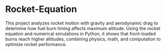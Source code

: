 # Rocket-Equation
This project analyzes rocket motion with gravity and aerodynamic drag to determine how fuel burn timing affects maximum altitude. Using the rocket equation and numerical simulations in Python, it shows that front-loaded burns reach higher altitudes, combining physics, math, and computation to optimize rocket performance.
